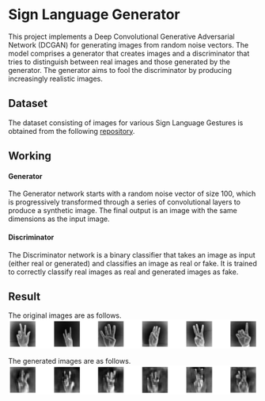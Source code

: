 
# Sign Language Generator

This project implements a Deep Convolutional Generative Adversarial Network (DCGAN) for generating images from random noise vectors. The model comprises a generator that creates images and a discriminator that tries to distinguish between real images and those generated by the generator. The generator aims to fool the discriminator by producing increasingly realistic images.


## Dataset

The dataset consisting of images for various Sign Language Gestures is obtained from the following [repository](https://github.com/ardamavi/Sign-Language-Digits-Dataset).
    
## Working

#### Generator
The Generator network starts with a random noise vector of size 100, which is progressively transformed through a series of convolutional layers to produce a synthetic image. The final output is an image with the same dimensions as the input image.

#### Discriminator
The Discriminator network is a binary classifier that takes an image as input (either real or generated) and classifies an image as real or fake. It is trained to correctly classify real images as real and generated images as fake.


## Result

The original images are as follows.
![Original](https://github.com/saatvik-t/Sign-Language-Generator/blob/main/Assets/Original_Images.png)

The generated images are as follows.
![Generated](https://github.com/saatvik-t/Sign-Language-Generator/blob/main/Assets/Generated_Images.png)

